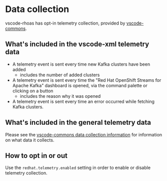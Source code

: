 # Data collection

vscode-rhoas has opt-in telemetry collection, provided by [vscode-commons](https://github.com/redhat-developer/vscode-commons).

## What's included in the vscode-xml telemetry data

 * A telemetry event is sent every time new Kafka clusters have been added
    - includes the number of added clusters
 * A telemetry event is sent every time the "Red Hat OpenShift Streams for Apache Kafka" dashboard is opened, via the command palette or clicking on a button
    - includes the reason why it was opened
 * A telemetry event is sent every time an error occurred while fetching Kafka clusters.

## What's included in the general telemetry data

Please see the
[vscode-commons data collection information](https://github.com/redhat-developer/vscode-commons/blob/master/USAGE_DATA.md#other-extensions)
for information on what data it collects.

## How to opt in or out

Use the `redhat.telemetry.enabled` setting in order to enable or disable telemetry collection.